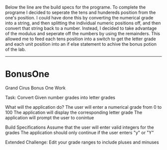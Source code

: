Below the line are the build specs for the programe. To complete the programe I decided to seperate the tens and hundereds position
from the one's position. I could have done this by converting the numerical grade into a string, and then splitting the individual numeric
positions off, and then convert that string back to a number. Instead, I decided to take advantage of the modulus and seperate off the
numbers by using the remainders. This allowed me to feed each tens position into a switch to get the letter grade and each unit position
into an if else statement to achive the bonus potion of the lab.

******************************************
# BonusOne
Grand Cirus Bonus One Work

Task: Convert Given number grades into letter grades

What will the application do?
  The user will enter a numerical grade from 0 to 100
  The application will display the corresponding letter grade
  The application will prompt the user to conintue
  
Build Specifications
  Assume that the user will enter valid integers for the grades
  The application should only continue if the user enters "y" or "Y"

Extended Challenge:
  Edit your grade ranges to include pluses and minuses
  
  
